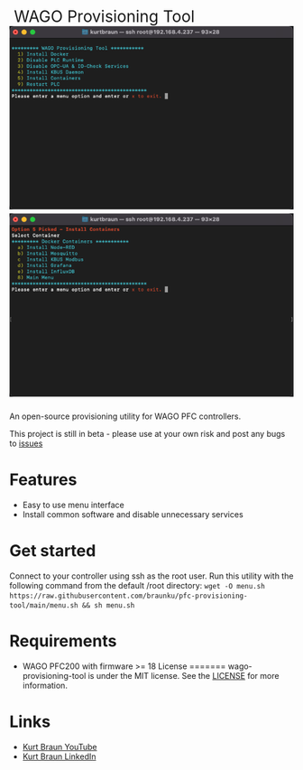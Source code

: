 <h1 style="font-weight:normal">
  &nbsp;WAGO Provisioning Tool&nbsp;
  <a href="provisioning gif"><img src=wago-provisioning-tool.png></a>
  <a href="docker gif"><img src=docker-menu.png></a>
</h1>

An open-source provisioning utility for WAGO PFC controllers.

This project is still in beta - please use at your own risk and post any bugs to [issues](https://https://github.com/braunku/pfc-provisioning-tool/issues)
<br>

Features
========
* Easy to use menu interface
* Install common software and disable unnecessary services

Get started
===========
Connect to your controller using ssh as the root user.  Run this utility  with the following command from the default /root directory:
`wget -O menu.sh https://raw.githubusercontent.com/braunku/pfc-provisioning-tool/main/menu.sh && sh menu.sh`

Requirements
============
* WAGO PFC200 with firmware >= 18
License
=======
wago-provisioning-tool is under the MIT license. See the [LICENSE](https://github.com/braunku/wago-provisioning-tool/blob/main/LICENSE.md) for more information.

Links
=====
* [Kurt Braun YouTube](https://www.youtube.com/channel/WAGOKurt)
* [Kurt Braun LinkedIn](https://www.linkedin.com/in/wago-kurt-braun/)